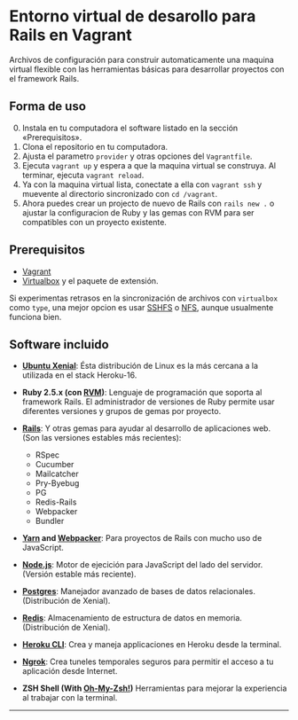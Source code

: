 
# Entorno virtual de desarollo para Rails en Vagrant

Archivos de configuración para construir automaticamente una maquina virtual flexible con las herramientas básicas para desarrollar proyectos con el framework Rails.


## Forma de uso

0. Instala en tu computadora el software listado en la sección «Prerequisitos».
1. Clona el repositorio en tu computadora.
2. Ajusta el parametro `provider` y otras opciones del `Vagrantfile`.
3. Ejecuta `vagrant up` y espera a que la maquina virtual se construya. Al terminar, ejecuta `vagrant reload`.
4. Ya con la maquina virtual lista, conectate a ella con `vagrant ssh` y muevente al directorio sincronizado con `cd /vagrant`.
5. Ahora puedes crear un projecto de nuevo de Rails con `rails new .` o ajustar la configuracion de Ruby y las gemas con RVM para ser compatibles con un proyecto existente.


## Prerequisitos

* [Vagrant][0]
* [Virtualbox][1] y el paquete de extensión.

Si experimentas retrasos en la sincronización de archivos con `virtualbox` como `type`, una mejor opcion es usar [SSHFS][2] o [NFS][3], aunque usualmente funciona bien.


## Software incluido

* **[Ubuntu Xenial][4]**: Ésta distribución de Linux es la más cercana a la utilizada en el stack Heroku-16.

* **Ruby 2.5.x (con [RVM][5])**: Lenguaje de programación que soporta al framework Rails. El administrador de versiones de Ruby permite usar diferentes versiones y grupos de gemas por proyecto.

* **[Rails][11]**: Y otras gemas para ayudar al desarrollo de aplicaciones web. (Son las versiones estables más recientes):
  - RSpec
  - Cucumber
  - Mailcatcher
  - Pry-Byebug
  - PG
  - Redis-Rails
  - Webpacker
  - Bundler

* **[Yarn][12] and [Webpacker][13]**: Para proyectos de Rails con mucho uso de JavaScript.

* **[Node.js][6]**: Motor de ejecición para JavaScript del lado del servidor. (Versión estable más reciente).

* **[Postgres][7]**: Manejador avanzado de bases de datos relacionales. (Distribución de Xenial).

* **[Redis][8]**: Almacenamiento de estructura de datos en memoria. (Distribución de Xenial).

* **[Heroku CLI][9]**: Crea y maneja applicaciones en Heroku desde la terminal.

* **[Ngrok][15]**: Crea tuneles temporales seguros para permitir el acceso a tu aplicación desde Internet.

* **ZSH Shell (With [Oh-My-Zsh!][14])** Herramientas para mejorar la experiencia al trabajar con la terminal.

---
[0]: https://www.vagrantup.com/downloads.html
[1]: https://www.virtualbox.org/wiki/Downloads
[2]: https://fedoramagazine.org/vagrant-sharing-folders-vagrant-sshfs/
[3]: https://www.vagrantup.com/docs/synced-folders/nfs.html
[4]: https://app.vagrantup.com/ubuntu/boxes/xenial64
[5]: https://rvm.io/
[6]: https://nodejs.org/en/
[7]: https://www.postgresql.org/
[8]: https://redis.io/
[9]: https://devcenter.heroku.com/articles/heroku-cli
[10]: https://www.heroku.com/
[11]: http://weblog.rubyonrails.org/2017/4/27/Rails-5-1-final/
[12]: https://yarnpkg.com/
[13]: https://github.com/rails/webpacker
[14]: http://ohmyz.sh/
[15]: https://ngrok.com/
